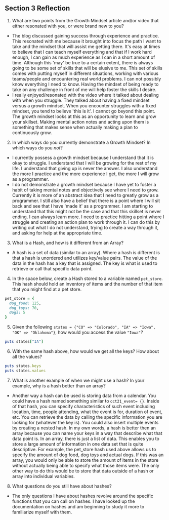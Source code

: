 ## Section 3 Reflection

1. What are two points from the Growth Mindset article and/or video that either resonated with you, or were brand new to you?
  - The blog discussed gaining success through experience and practice. This resonated with me because it brought into focus the path I want to take and the mindset that will assist me getting there. It's easy at times to believe that I can teach myself everything and that if I work hard enough, I can gain as much experience as I can in a short amount of time. Although this 'may' be true to a certain extent, there is always going to be some set of skills that will be elusive to me. This set of skills comes with putting myself in different situations, working with various teams/people and encountering real world problems. I can not possibly know everything I need to know. Having the mindset of being ready to take on any challenge in front of me will help foster the skills I desire.
  - I really enjoyed/resonated with the video where it talked about dealing with when you struggle. They talked about having a fixed mindset versus a growth mindset. When you encounter struggles with a fixed mindset, you tend to believe 'this is it'. I cannot go beyond this point. The growth mindset looks at this as an opportunity to learn and grow your skillset. Making mental action notes and acting upon them is something that makes sense when actually making a plan to continuously grow.

2. In which ways do you currently demonstrate a Growth Mindset? In which ways do you _not_?
  - I currently possess a growth mindset because I understand that it is okay to struggle. I understand that I will be growing for the rest of my life. I understand that giving up is never the answer. I also understand the more I practice and the more experience I get, the more I will grow as a programmer.
  - I do not demonstrate a growth mindset because I have yet to foster a habit of taking mental notes and objectively see where I need to grow. Currently it is more of an abstract idea that I need to greatly grow as a programmer. I still also have a belief that there is a point where I will sit back and see that I have 'made it' as a programmer. I am starting to understand that this might not be the case and that this skillset is never ending. I can always learn more. I need to practice hitting a point where I struggle and creating an action plan to work through it. I can do this by writing out what I do not understand, trying to create a way through it, and asking for help at the appropriate time.   

3. What is a Hash, and how is it different from an Array?
  - A hash is a set of data (similar to an array). Where a hash is different is that a hash is unordered and utilizes key/value pairs. The value of the data in the hash has a key that is assigned. The key is what is used to retrieve or call that specific data point.

4. In the space below, create a Hash stored to a variable named `pet_store`.  This hash should hold an inventory of items and the number of that item that you might find at a pet store.
```ruby
pet_store = {
  dog_food: 125,
  dog_toys: 70,
  dogs: 5
}
```

5. Given the following `states = {"CO" => "Colorado", "IA" => "Iowa", "OK" => "Oklahoma"}`, how would you access the value `"Iowa"`?
```ruby
puts states["IA"]
```

6. With the same hash above, how would we get all the keys?  How about all the values?
```ruby
puts states.keys
puts states.values
```

7. What is another example of when we might use a hash?  In your example, why is a hash better than an array?
  - Another way a hash can be used is storing data from a calendar. You could have a hash named something similar to `oct21_event= {}`. Inside of that hash, you can specify characteristics of such event including location, time, people attending, what the event is for, duration of event, etc. You can retrieve the data by calling the specific information you are looking for (whatever the key is). You could also insert multiple events by creating a nested hash. In my own words, a hash is better then an array because you can name your keys in a way that describe what that data point is. In an array, there is just a list of data. This enables you to store a large amount of information in one data set that is quite descriptive. For example, the pet_store hash used above allows us to specify the amount of dog food, dog toys and actual dogs. If this was an array, you would only be able to store the amount of items in the store without actually being able to specify what those items were. The only other way to do this would be to store that data outside of a hash or array into individual variables.

8. What questions do you still have about hashes?
  - The only questions I have about hashes revolve around the specific functions that you can call on hashes. I have looked up the documentation on hashes and am beginning to study it more to familiarize myself with them.
